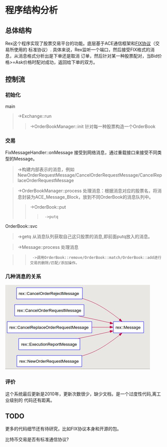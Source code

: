 程序结构分析
=====================================

总体结构
----------------
Rex这个程序实现了股票交易平台的功能。底层基于ACE通信框架和[FIX协议](http://en.wikipedia.org/wiki/Financial_Information_eXchange)（交易所使用的
标准协议）.
具体来说，Rex监听一个端口，然后接受FIX格式的消息，从消息格式分析出是下单还是取消
订单，然后针对某一种股票配对，当Bid价格>=Ask价格时配对成功，返回给下单的双方。

控制流
----------------
### 初始化
main  
>  ->Exchange::run  
>>   ->OrderBookManager::init 针对每一种股票构造一个OrderBook  
### 交易
FixMessageHandler::onMessage 接受到网络消息，通过重载接口来接受不同类型的Message。  
>  ->构建内部表示的消息，例如NewOrderRequestMessage/CancelOrderRequestMessage/CancelReplaceOrderRequestMessage   

>  ->OrderBookManager::process 处理消息：根据消息对应的股票名，将消息封装为ACE_Message_Block，放到不同OrderBook的消息队列中。  
>>    ->OrderBook::put  
>>>      ->putq  

OrderBook::svc  
>    ->getq 从消息队列获取自己这只股票的消息,即前面putq放入的消息。  

>    ->Message::process 处理消息

>>      ->调用OrderBook::remove/OrderBook::match/OrderBook::add进行交易的删除/匹配/添加操作。
### 几种消息的关系
![Message](./arch.jpeg)
### 评价
这个系统最后更新是2010年，更新次数很少，缺少文档，是一个过度性代码,离工业级别的
代码还有距离。

TODO
----------------
更多的代码细节还有待研究，比如FIX协议本身和开源的包。

比特币交易是否有标准通信协议?
